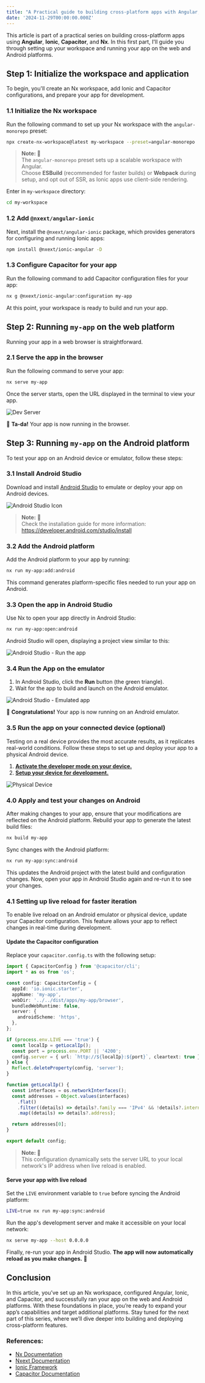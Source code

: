 ```yaml
---
title: "A Practical guide to building cross-platform apps with Angular, Ionic, Capacitor, and Nx · Part 1 · Workspace setup and app initialization"
date: '2024-11-29T00:00:00.000Z'
---
```


This article is part of a practical series on building cross-platform apps using **Angular**, **Ionic**, **Capacitor**, and **Nx**. In this first part, I'll guide you through setting up your workspace and running your app on the web and Android platforms.

## Step 1: Initialize the workspace and application

To begin, you'll create an Nx workspace, add Ionic and Capacitor configurations, and prepare your app for development.

### 1.1 Initialize the Nx workspace

Run the following command to set up your Nx workspace with the `angular-monorepo` preset:

```bash
npx create-nx-workspace@latest my-workspace --preset=angular-monorepo
```

> **Note: 📌** <br>
> The `angular-monorepo` preset sets up a scalable workspace with Angular. <br>
> Choose **ESBuild** (recommended for faster builds) or **Webpack** during setup, and opt out of SSR, as Ionic apps use client-side rendering.

Enter in `my-workspace` directory:

```bash
cd my-workspace
```

### 1.2 Add `@nxext/angular-ionic`

Next, install the `@nxext/angular-ionic` package, which provides generators for configuring and running Ionic apps:

```bash
npm install @nxext/ionic-angular -D
```

### 1.3 Configure Capacitor for your app

Run the following command to add Capacitor configuration files for your app:

```bash
nx g @nxext/ionic-angular:configuration my-app
```

At this point, your workspace is ready to build and run your app.

## Step 2: Running `my-app` on the web platform

Running your app in a web browser is straightforward.

### 2.1 Serve the app in the browser

Run the following command to serve your app:

```bash
nx serve my-app
```

Once the server starts, open the URL displayed in the terminal to view your app.

![Dev Server](./serve.png)

🌈 **Ta-da!** Your app is now running in the browser.

## Step 3: Running `my-app` on the Android platform

To test your app on an Android device or emulator, follow these steps:

### 3.1 Install Android Studio

Download and install [Android Studio](https://developer.android.com/studio) to emulate or deploy your app on Android devices.

![Android Studio Icon](./studio.svg)

> **Note:** 📌 <br> Check the installation guide for more information: https://developer.android.com/studio/install

### 3.2 Add the Android platform

Add the Android platform to your app by running:

```bash
nx run my-app:add:android
```

This command generates platform-specific files needed to run your app on Android.

### 3.3 Open the app in Android Studio

Use Nx to open your app directly in Android Studio:

```bash
nx run my-app:open:android
```

Android Studio will open, displaying a project view similar to this:

![Android Studio - Run the app](./run.png)

### 3.4 Run the App on the emulator

1. In Android Studio, click the **Run** button (the green triangle).
2. Wait for the app to build and launch on the Android emulator.

![Android Studio - Emulated app](./app.png)

🌟 **Congratulations!** Your app is now running on an Android emulator.

### 3.5 Run the app on your connected device (optional)

Testing on a real device provides the most accurate results, as it replicates real-world conditions. Follow these steps to set up and deploy your app to a physical Android device.

1. [**Activate the developer mode on your device.**](https://developer.android.com/studio/debug/dev-options)
2. [**Setup your device for development.**](https://developer.android.com/studio/run/device)

![Physical Device](./device.png)

### 4.0 Apply and test your changes on Android

After making changes to your app, ensure that your modifications are reflected on the Android platform. Rebuild your app to generate the latest build files:

```bash
nx build my-app
```

Sync changes with the Android platform:

```bash
nx run my-app:sync:android
```

This updates the Android project with the latest build and configuration changes. Now, open your app in Android Studio again and re-run it to see your changes.

### 4.1 Setting up live reload for faster iteration

To enable live reload on an Android emulator or physical device, update your Capacitor configuration. This feature allows your app to reflect changes in real-time during development.

#### Update the Capacitor configuration

Replace your `capacitor.config.ts` with the following setup:

```ts
import { CapacitorConfig } from '@capacitor/cli';
import * as os from 'os';

const config: CapacitorConfig = {
  appId: 'io.ionic.starter',
  appName: 'my-app',
  webDir: '../../dist/apps/my-app/browser',
  bundledWebRuntime: false,
  server: {
    androidScheme: 'https',
  },
};

if (process.env.LIVE === 'true') {
  const localIp = getLocalIp();
  const port = process.env.PORT || '4200';
  config.server = { url: `http://${localIp}:${port}`, cleartext: true };
} else {
  Reflect.deleteProperty(config, 'server');
}

function getLocalIp() {
  const interfaces = os.networkInterfaces();
  const addresses = Object.values(interfaces)
    .flat()
    .filter((details) => details?.family === 'IPv4' && !details?.internal)
    .map((details) => details?.address);

  return addresses[0];
}

export default config;
```

> **Note: 📌** <br> This configuration dynamically sets the server URL to your local network's IP address when live reload is enabled.

#### Serve your app with live reload

Set the `LIVE` environment variable to `true` before syncing the Android platform:

```bash
LIVE=true nx run my-app:sync:android
```

Run the app's development server and make it accessible on your local network:

```bash
nx serve my-app --host 0.0.0.0
```

Finally, re-run your app in Android Studio. **The app will now automatically reload as you make changes.** 🚀

## Conclusion

In this article, you’ve set up an Nx workspace, configured Angular, Ionic, and Capacitor, and successfully ran your app on the web and Android platforms. With these foundations in place, you’re ready to expand your app’s capabilities and target additional platforms. Stay tuned for the next part of this series, where we’ll dive deeper into building and deploying cross-platform features.

### References:

- [Nx Documentation](https://nx.dev)
- [Nxext Documentation](https://nxext.dev/)
- [Ionic Framework](https://ionicframework.com)
- [Capacitor Documentation](https://capacitorjs.com)
